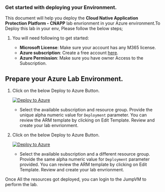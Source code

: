 ### Get started with deploying your Environment.

This document will help you deploy the **Cloud Native Application Protection Platform - CNAPP** lab envrionment in your Azure environment.To Deploy this lab in your env, Please follow the below steps;


1. You will need following to get started:

   - **Microsoft License**: Make sure your account has any M365 license.
   - **Azure subscription**: Create a free account [here](https://azure.microsoft.com/free/).
   - **Azure Permission**: Make sure you have owner Access to the Subscription. 

## Prepare your Azure Lab Environment.

1. Click on the below Deploy to Azure Button.

   [![Deploy to Azure](https://aka.ms/deploytoazurebutton)](https://portal.azure.com/#create/Microsoft.Template/uri/https://experienceazure.blob.core.windows.net/templates/cnapp-microsoft-defender-for-cloud/deploy-01.json)

   - Select the available subscription and resource group. Provide the unique alpha numeric value for `Deployment` parameter. You can review the ARM template by clicking on Edit Template. Review and create your lab envrionment.

2. Click on the below Deploy to Azure Button.

   [![Deploy to Azure](https://aka.ms/deploytoazurebutton)](https://portal.azure.com/#create/Microsoft.Template/uri/https://experienceazure.blob.core.windows.net/templates/cnapp-microsoft-defender-for-cloud/asclab-temp.json)

   - Select the available subscription and a different resource group. Provide the same alpha numeric value for `Deployment` parameter provided. You can review the ARM template by clicking on Edit Template. Review and create your lab envrionment.

Once All the resources got deployed, you can login to the JumpVM to perform the lab. 

